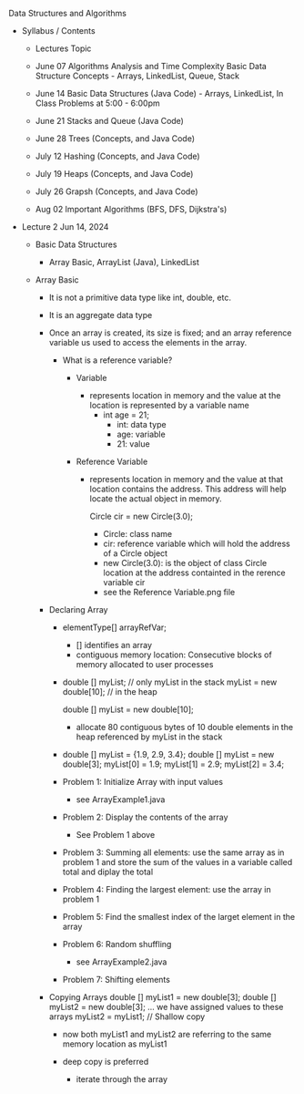 Data Structures and Algorithms
- Syllabus / Contents
	- Lectures 		Topic
	- June 07 		Algorithms Analysis and Time Complexity
					Basic Data Structure Concepts 
						- Arrays, LinkedList, Queue, Stack
					
	- June 14		Basic Data Structures (Java Code)
						- Arrays, LinkedList, In Class Problems at 5:00 - 6:00pm
						
	- June 21		Stacks and Queue (Java Code)
	- June 28		Trees (Concepts, and Java Code)
	- July 12		Hashing (Concepts, and Java Code)
	- July 19		Heaps (Concepts, and Java Code)
	- July 26		Grapsh (Concepts, and Java Code)
	- Aug  02		Important Algorithms (BFS, DFS, Dijkstra's)
	
- Lecture 2 Jun 14, 2024
	- Basic Data Structures
		- Array Basic, ArrayList (Java), LinkedList 
		
	- Array Basic 
		- It is not a primitive data type like int, double, etc.
		- It is an aggregate data type 
		- Once an array is created, its size is fixed; and an array reference variable us used to access the elements in the array.
			- What is a reference variable?
				- Variable
					- represents location in memory and the value at the location is represented by a variable name 
						- int age = 21;
							- int: data type 
							- age: variable
							- 21: value 
							
				- Reference Variable 
					- represents location in memory and the value at that location contains the address. This address will help locate the actual object in memory.
					
						Circle cir = new Circle(3.0);
						- Circle: class name 
						- cir: reference variable which will hold the address of a Circle object 
						- new Circle(3.0): is the object of class Circle location at the address containted in the rerence variable cir 
						- see the Reference Variable.png file
					
		- Declaring Array 
			- elementType[] arrayRefVar;
				- [] identifies an array 
				- contiguous memory location: Consecutive blocks of memory allocated to user processes
				
			- double [] myList; // only myList in the stack 
						myList = new double[10]; // in the heap
						
			  double [] myList = new double[10];
				- allocate 80 contiguous bytes of 10 double elements 
				in the heap referenced by myList in the stack 
				
			- double [] myList = {1.9, 2.9, 3.4};
			  double [] myList = new double[3];
				myList[0] = 1.9;
				myList[1] = 2.9;
				myList[2] = 3.4;
				
			- Problem 1: Initialize Array with input values
				- see ArrayExample1.java
			- Problem 2: Display the contents of the array
				- See Problem 1 above
				
			- Problem 3: Summing all elements: use the same array as in problem 1 and store the sum of the values in a variable called total and diplay the total 
			
			- Problem 4: Finding the largest element: use the array in problem 1
			
			- Problem 5: Find the smallest index of the larget element in the array 
			
			- Problem 6: Random shuffling 
				- see ArrayExample2.java
			
			- Problem 7: Shifting elements 
			
	
		- Copying Arrays 
			double [] myList1 = new double[3];
			double [] myList2 = new double[3];
			... we have assigned values to these arrays 
			myList2 = myList1; // Shallow copy
			- now both myList1 and myList2 are referring to the same memory location as myList1
			
			- deep copy is preferred
				- iterate through the array 